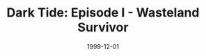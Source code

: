 ---
mission_id: darktide
slug: "dark-tide-episode-i-wasteland-survivor"
editorsChoice:
title: "Dark Tide: Episode I - Wasteland Survivor"
authors: 
    - "Patrick Haslow"
date: 1999-12-01
filename: "/missions/darktide.zip"
description: "Kyle Katarn and Jan Ors are forced to crash land in the badlands of Tatooine. Armed only with a bryar pistol and  thermal detonators, Katarn must forge his way through a land ruled by villainous bandits and fearsome Sandpeople, in the hope that he can locate the key to his escape..."
cover:
levelReplaced:	SECBASE
difficulty: yes
bm:	yes
fme: yes
wax: yes
three_do: yes
voc: yes
gmd: yes
vue: no
lfd: yes
base: "New level from scratch" 
editors: "Dark Forge 1.2"

---